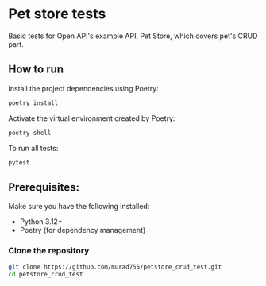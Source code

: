 # Pet store tests

Basic tests for Open API's example API, Pet Store, which covers pet's CRUD part.

## How to run

Install the project dependencies using Poetry:
```bash
poetry install
```
Activate the virtual environment created by Poetry:
```bash
poetry shell
```
To run all tests:
```bash
pytest
```

## Prerequisites:
Make sure you have the following installed:
- Python 3.12+
- Poetry (for dependency management)

### Clone the repository

```bash
git clone https://github.com/murad755/petstore_crud_test.git
cd petstore_crud_test
```

